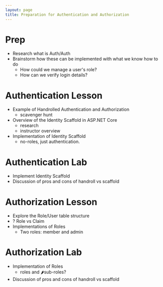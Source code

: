 ```yaml
---
layout: page
title: Preparation for Authentication and Authorization
---
```


# Prep
* Research what is Auth/Auth
* Brainstorm how these can be implemented with what we know how to do
    * How could we manage a user's role?
    * How can we verify login details?


# Authentication Lesson
* Example of Handrolled Authentication and Authorization
    * scavenger hunt
* Overview of the Identity Scaffold in ASP.NET Core
    * research
    * instructor overview
* Implementation of Identity Scaffold
    * no-roles, just authentication.

# Authentication Lab
* Implement Identity Scaffold
* Discussion of pros and cons of handroll vs scaffold

# Authorization Lesson
* Explore the Role/User table structure
* ? Role vs Claim
* Implementations of Roles
    * Two roles: member and admin


# Authorization Lab
* Implementation of Roles
    * roles and 🌶️sub-roles?
* Discussion of pros and cons of handroll vs scaffold